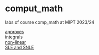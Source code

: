 # comput_math
labs of course comp_math at MIPT 2023/24

[approxes](https://colab.research.google.com/drive/1qgPZx2cP7fXmAP8IXY9kKL2cWqh5g0po?usp=drive_link)<br>
[integrals](https://colab.research.google.com/drive/1uRbLJOGBU156BGFHPN7R4fPPxAHXauHZ?usp=drive_link)<br>
[non-linear](https://colab.research.google.com/drive/1Ov_7v9dTypGkIaKemVDPbOqNhelOPJ7z?usp=drive_link)<br>
[SLE and SNLE](https://colab.research.google.com/drive/1LS_1PMRjZ34EjKduC_lhij6fWqfLHwAr?usp=drive_link)<br>

